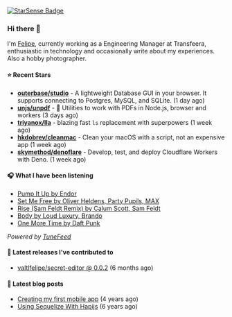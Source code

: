 <a href="https://starsense.app/developer-types" target="_blank"><img src="https://starsense.app/api/badge/?user=valtlfelipe" alt="StarSense Badge"></a>

### Hi there 👋

I'm [Felipe](https://felipevm.com), currently working as a Engineering Manager at Transfeera, enthusiastic in technology and occasionally write about my experiences. Also a hobby photographer.

#### ⭐ Recent Stars
- **[outerbase/studio](https://github.com/outerbase/studio)** - A lightweight Database GUI in your browser. It supports connecting to Postgres, MySQL, and SQLite. (1 day ago)
- **[unjs/unpdf](https://github.com/unjs/unpdf)** - 📄 Utilities to work with PDFs in Node.js, browser and workers (3 days ago)
- **[triyanox/lla](https://github.com/triyanox/lla)** - blazing fast `ls` replacement with superpowers (1 week ago)
- **[hkdobrev/cleanmac](https://github.com/hkdobrev/cleanmac)** - Clean your macOS with a script, not an expensive app (1 week ago)
- **[skymethod/denoflare](https://github.com/skymethod/denoflare)** - Develop, test, and deploy Cloudflare Workers with Deno. (1 week ago)

#### 🎧 What I have been listening
- [Pump It Up by Endor](https://open.spotify.com/track/0GiwV6v3AgJfdu59tj719Y)
- [Set Me Free by Oliver Heldens, Party Pupils, MAX](https://open.spotify.com/track/0uM8KRrJRcd2W70an8s6bQ)
- [Rise (Sam Feldt Remix) by Calum Scott, Sam Feldt](https://open.spotify.com/track/2PI3dfxZWkaEpBoCJq56RK)
- [Body by Loud Luxury, Brando](https://open.spotify.com/track/21RzyxY3EFaxVy6K4RqaU9)
- [One More Time by Daft Punk](https://open.spotify.com/track/0DiWol3AO6WpXZgp0goxAV)

_Powered by [TuneFeed](https://tunefeed.app?ref=valtlfelipe-gh-profile)_ 

#### 🚀 Latest releases I've contributed to


- [valtlfelipe/secret-editor @ 0.0.2](https://github.com/valtlfelipe/secret-editor/releases/tag/0.0.2) (6 months ago)

#### 📄 Latest blog posts
- [Creating my first mobile app](https://felipevm.com/posts/creating-my-first-mobile-app/) (4 years ago)
- [Using Sequelize With Hapijs](https://felipevm.com/posts/using-sequelize-with-hapijs/) (6 years ago)
